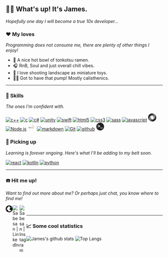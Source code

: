 ## 🤙🏻 What's up! It's James.

_Hopefully one day I will become a true 10x developer..._

### ❤️ My loves

_Programming does not consume me, there are plenty of other things I enjoy!_

- 🍜 A nice hot bowl of tonkotsu ramen.
- 🎧 RnB, Soul and just overall chill vibes.
- 📸 I love shooting landscape as miniature toys.
- 💪🏻 Got to have that pump! Mostly calisthenics.

---

### 🚀 Skills

_The ones I'm confident with._

[<img alt="c++" width="26px" src="https://img.icons8.com/color/240/000000/c-plus-plus-logo.png" />](http://www.cplusplus.com/)
[<img alt="c" width="26px" src="https://img.icons8.com/color/240/000000/c-programming.png" />](https://en.cppreference.com/w/c/language)
[<img alt="c#" width="26px" src="https://img.icons8.com/color/240/000000/c-sharp-logo.png" />](https://docs.microsoft.com/en-us/dotnet/csharp/)
[<img alt="unity" width="26px" src="https://img.icons8.com/ios-filled/250/000000/unity.png" />](https://unity.com/)
[<img alt="swift" width="26px" src="https://img.icons8.com/fluent/240/000000/swift.png" />](https://developer.apple.com/swift/)
[<img alt="html5" width="26px" src="https://img.icons8.com/color/240/000000/html-5.png" />](https://developer.mozilla.org/en-US/docs/Web/HTML)
[<img alt="css3" width="26px" src="https://img.icons8.com/color/240/000000/css3.png" />](https://developer.mozilla.org/en-US/docs/Web/CSS)
[<img alt="sass" width="26px" src="https://img.icons8.com/color/240/000000/sass.png" />](https://sass-lang.com/)
[<img alt="javascript" width="26px" src="https://img.icons8.com/color/240/000000/javascript.png" />](https://developer.mozilla.org/en-US/docs/Web/JavaScript)
[<img alt="json" width="26px" src="https://raw.githubusercontent.com/github/explore/80688e429a7d4ef2fca1e82350fe8e3517d3494d/topics/json/json.png" />](https://www.json.org/json-en.html)
[<img alt="Node.js" width="26px" src="https://img.icons8.com/color/240/000000/nodejs.png" />](https://nodejs.org/en/)
[<img alt="MySQL" width="26px" src="https://raw.githubusercontent.com/github/explore/80688e429a7d4ef2fca1e82350fe8e3517d3494d/topics/mysql/mysql.png" />](https://dev.mysql.com/)
[<img alt="markdown" width="26px" src="https://img.icons8.com/ios-filled/100/000000/markdown.png" />](https://www.markdownguide.org/)
[<img alt="Git" width="26px" src="https://img.icons8.com/color/240/000000/git.png" />](https://git-scm.com/)
[<img alt="github" width="26px" src="https://img.icons8.com/ios-glyphs/240/000000/github.png" />](https://github.com/)
[<img alt="terminal" width="26px" src="https://raw.githubusercontent.com/github/explore/80688e429a7d4ef2fca1e82350fe8e3517d3494d/topics/terminal/terminal.png" />](https://docs.microsoft.com/en-us/windows/terminal/)

### 📝 Picking up

_Learning is forever ongoing. Here's what I'll be adding to my belt soon._

[<img alt="react" width="26px" src="https://img.icons8.com/color/240/000000/react-native.png" />](https://reactjs.org/)
[<img alt="kotlin" width="26px" src="https://img.icons8.com/color/240/000000/kotlin.png" />](https://kotlinlang.org/)
[<img alt="python" width="26px" src="https://img.icons8.com/color/240/000000/python.png" />](https://www.python.org/)

---

### ☎️ Hit me up!

_Want to find out more about me? Or perhaps just chat, you know where to find me!_

[<img align="left" alt="Website" width="22px" src="https://raw.githubusercontent.com/iconic/open-iconic/master/svg/globe.svg" />][website]
[<img align="left" alt="Sabesan | LinkedIn" width="22px" src="https://cdn.jsdelivr.net/npm/simple-icons@v3/icons/linkedin.svg" />][linkedin]
[<img align="left" alt="Sabesan | Instagram" width="22px" src="https://cdn.jsdelivr.net/npm/simple-icons@v3/icons/instagram.svg" />][instagram]

<br/>

---

### 📈 Some cool statistics

![James's github stats](https://github-readme-stats.vercel.app/api?username=lim-james&show_icons=true&theme=synthwave)
![Top Langs](https://github-readme-stats.vercel.app/api/top-langs/?username=lim-james&layout=compact&theme=synthwave)

[website]: https://jameslim.com
[instagram]: https://www.instagram.com/jamesl.im
[linkedin]: https://www.linkedin.com/in/james-lim-557bb0153
